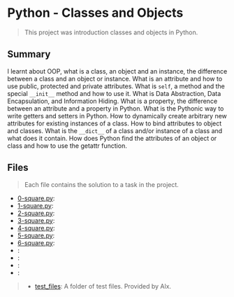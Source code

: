 # Python - Classes and Objects

> This project was introduction classes and objects in Python.

## Summary

I learnt about OOP, what is a class, an object and an instance, the difference between a class and an object or instance. What is an attribute and how to use public, protected and private attributes. What is `self`, a method and the special `__init__` method and how to use it. What is Data Abstraction, Data Encapsulation, and Information Hiding. What is a property, the difference between an attribute and a property in Python. What is the Pythonic way to write getters and setters in Python. How to dynamically create arbitrary new attributes for existing instances of a class. How to bind attributes to object and classes. What is the `__dict__` of a class and/or instance of a class and what does it contain. How does Python find the attributes of an object or class and how to use the getattr function.

## Files

> Each file contains the solution to a task in the project.

- [0-square.py](https://github.com/Ebube-Ochemba/alx-higher_level_programming/blob/master/0x06-python-classes/0-square.py):
- [1-square.py](https://github.com/Ebube-Ochemba/alx-higher_level_programming/blob/master/0x06-python-classes/1-square.py):
- [2-square.py](https://github.com/Ebube-Ochemba/alx-higher_level_programming/blob/master/0x06-python-classes/2-square.py):
- [3-square.py](https://github.com/Ebube-Ochemba/alx-higher_level_programming/blob/master/0x06-python-classes/3-square.py):
- [4-square.py](https://github.com/Ebube-Ochemba/alx-higher_level_programming/blob/master/0x06-python-classes/4-square.py):
- [5-square.py](https://github.com/Ebube-Ochemba/alx-higher_level_programming/blob/master/0x06-python-classes/5-square.py):
- [6-square.py](https://github.com/Ebube-Ochemba/alx-higher_level_programming/blob/master/0x06-python-classes/6-square.py):
- []():
- []():
- []():
- []():

> - [test_files](https://github.com/Ebube-Ochemba/alx-higher_level_programming/blob/master/0x06-python-classes/test_files): A folder of test files. Provided by Alx.
